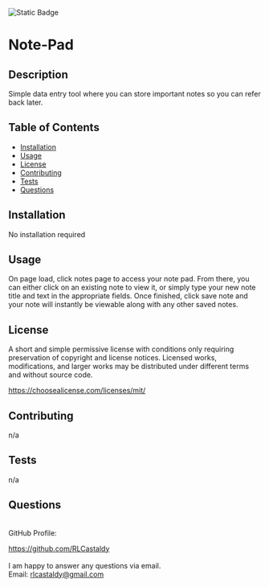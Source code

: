 ![Static Badge](https://img.shields.io/badge/License-MIT%203.0-black)

# Note-Pad

## Description

Simple data entry tool where you can store important notes so you can refer back later.

## Table of Contents

- [Installation](#installation)
- [Usage](#usage)
- [License](#license)
- [Contributing](#contributing)
- [Tests](#tests)
- [Questions](#questions)

## Installation

No installation required

## Usage

On page load, click notes page to access your note pad. From there, you can either click on an existing note to view it, or simply type your new note title and text in the appropriate fields. Once finished, click save note and your note will instantly be viewable along with any other saved notes.

## License
  
A short and simple permissive license with conditions only requiring preservation of copyright and license notices. Licensed works, modifications, and larger works may be distributed under different terms and without source code.

https://choosealicense.com/licenses/mit/

## Contributing

n/a

## Tests

n/a

## Questions

<br>
GitHub Profile:

https://github.com/RLCastaldy
<br>
<br>
I am happy to answer any questions via email.<br>
Email: rlcastaldy@gmail.com